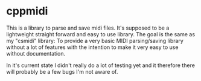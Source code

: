 # cppmidi
This is a library to parse and save midi files. It's supposed to be a lightweight straight forward and easy to use library.
The goal is the same as my "csmidi" library: To provide a very basic MIDI parsing/saving library without a lot of features with the intention to make it very easy to use without documentation.

In it's current state I didn't really do a lot of testing yet and it therefore there will probably be a few bugs I'm not aware of.
